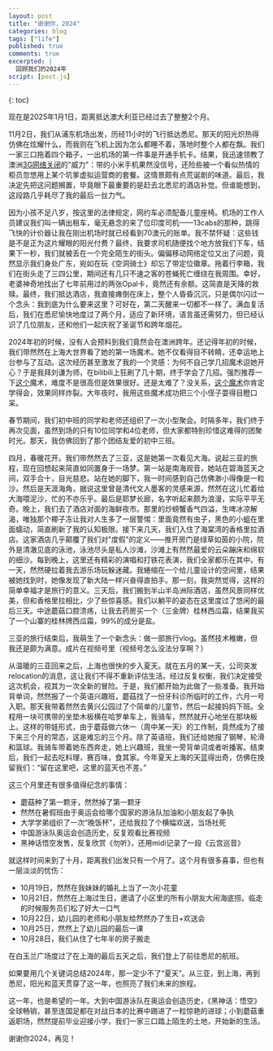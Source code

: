 ```yaml
---
layout: post
title: "谢谢你，2024"
categories: blog
tags: ["life"]
published: true
comments: true
excerpted: |
  回顾我们的2024年
script: [post.js]
---
```

{: toc}

现在是2025年1月1日，距离抵达澳大利亚已经过去了整整2个月。

11月2日，我们从浦东机场出发，历经11小时的飞行抵达悉尼。那天的阳光炽热得仿佛在炫耀什么，而我则在飞机上因为怎么都睡不着，落地时整个人都在飘。我们一家三口拖着四个箱子，一出机场的第一件事是开通手机卡。结果，我迅速领教了澳洲[3G网络关闭](https://www.reddit.com/r/Xiaomi/comments/1de2d0z/3g_telstra_shutdown_xiaomi_phones_australia)的"威力"：带的小米手机果然没信号，还险些被一个看似热情的柜员忽悠用上某个坑爹虚拟运营商的套餐。这情景颇有点荒诞剧的味道。最后，我决定先把这问题搁置，毕竟眼下最重要的是赶去北悉尼的酒店补觉。但谁能想到，这段路几乎耗尽了我的最后一丝力气。

因为小孩不足八岁，按这里的法律规定，网约车必须配备儿童座椅。机场的工作人员建议我们叫一辆出租车，毫无悬念的来了位印度司机——13cabs的那种，跳得飞快的计价器让我在刚出机场时就已经看到70澳元的账单。我不禁怀疑：这些钱是不是正为这片耀眼的阳光付费？最终，我要求司机随便找个地方放我们下车，结果下一秒，我们就被丢在一个完全陌生的街头。偏偏移动网络定位又出了问题，竟然显示我们身处广东，宛如在玩《空洞骑士》却忘了带定位徽章。拖着行李箱，我们在街头走了三四公里，期间还有几只不速之客的苍蝇死亡缠绕在我周围。幸好，老婆神奇地找出了七年前用过的两张Opal卡，竟然还有余额。这简直是天降的救赎。最终，我们抵达酒店，我直接瘫倒在床上，整个人昏昏沉沉，只是偶尔闪过一个念头：我到底为什么要来这里？可好在，第二天醒来一切都不一样了。满血复活后，我们在悉尼愉快地度过了两个月，适应了新环境，语言虽还需努力，但已经认识了几位朋友，还和他们一起庆祝了圣诞节和跨年烟花。

2024年初的时候，没有人会预料到我们竟然会在澳洲跨年。还记得年初的时候，我们带然然在上海大世界看了她的第一场魔术。她不仅看得目不转睛，还幸运地上台参与了互动。这次经历甚至激发了我的一个灵感：为何不自己学几招魔术逗她开心？于是我拜刘谦为师，在bilibili上狂刷了几十期，终于学会了几招。强烈推荐一下[这个](https://www.bilibili.com/video/BV1xh4y1Z7vv/?spm_id_from=333.999.0.0)魔术，难度不是很高但是效果很好。还是太难了？没关系，[这个魔术](https://www.bilibili.com/video/BV1kf4y197FT?spm_id_from=333.788.videopod.sections&vd_source=9eee04a3d4aa3a31ebfd9b5b84003578)你肯定学得会，效果同样炸裂。大年夜时，我用这些魔术成功把三个小侄子耍得目瞪口呆。

春节期间，我们初中班的同学和老师还组织了一次小型聚会。时隔多年，我们终于再次见面，虽然到场的只有10位同学和4位老师，但大家都特别珍惜这难得的团聚时光。那天，我仿佛回到了那个团结友爱的初中三班。

四月，春暖花开。我们带然然去了三亚，这是她第一次看见大海。说起三亚的旅程，现在回想起来简直如同置身于一场梦。第一站是南海观音，她站在碧海蓝天之间，双手合十，目光慈悲。站在她的脚下，我一时间感到自己仿佛渺小得像是一粒沙。然后是天涯海角，据说这里曾是清代文人墨客的灵感来源，然然在这儿忙着给大海喂泥沙，忙的不亦乐乎。最后是耶梦长廊，名字听起来颇为浪漫，实际平平无奇。晚上，我们去了酒店对面的海鲜夜市。那里的炒螃蟹香气四溢，生啤冰凉解渴，唯独那个椰子冻让我对人生多了一层警惕：里面竟然有虫子，黑色的小蛆在里面蠕动，简直刷新了我的认知极限。接下来几天，我们入住了海棠湾的香格里拉酒店。这家酒店几乎颠覆了我们对"度假"的定义——推开房门是绿草如茵的小院，院外是清澈见底的泳池，泳池尽头是私人沙滩，沙滩上有然然最爱的云朵蹦床和绵软的细沙。每到晚上，这里还有精彩的演唱和打铁花表演，我们全家都乐在其中。有一天，然然硬拉着我去游乐场玩躲迷藏。我蜷缩在一个给儿童设计的空间里，结果被她找到时，她像发现了新大陆一样兴奋得直拍手。那一刻，我突然觉得，这样的简单幸福才是旅行的意义。三天后，我们搬到半山半岛洲际酒店，虽然风景同样优美，但和香格里拉相比，少了些惊喜感。我们以躺平的姿态在这里度过了悠闲的最后三天。中途蘑菇口腔溃疡，让我去药房买一个（三金牌）桂林西瓜霜，结果我买了一个山寨的桂林牌西瓜霜，99%的成分是盐。

三亚的旅行结束后，我萌生了一个新念头：做一部旅行vlog。虽然技术稚嫩，但我还是颇为满意。成片在视频号里（视频号怎么没法分享啊？）

从温暖的三亚回来之后，上海也很快的步入夏天。就在五月的某一天，公司突发relocation的消息，这让我们不得不重新评估生活。经过反复权衡，我们决定接受这次机会，视其为一次全新的冒险。于是，我们都开始为此做了一些准备。我开始背单词，然然报了一个英语兴趣班，蘑菇找了一份牙科诊所临时的工作，六月一号入职。那天我带着然然去黄兴公园过了个简单的儿童节，然后一起接妈妈下班。全程用一块可携带的坐垫木板横在哈罗单车上，我骑车，然然就开心地坐在那块板上。这样的带娃形式，由于蘑菇做六休一（周中某一天）的工作制，竟然成为了接下来三个月的常态，这是难忘的三个月。除了英语班，我们还给她报了钢琴，轮滑和篮球。我骑车带着她东西奔走，她上兴趣班，我坐一旁背单词或者听播客。结束后，我们一起去吃料理，赛百味，食其家。今年夏天上海的天蓝得出奇，仿佛在挽留我们：“留在这里吧，这里的蓝天也不差。”

这三个月里还有很多值得纪念的事情：

- 蘑菇种了第一颗牙，然然掉了第一颗牙
- 然然在暑假班由于奥运会给哪个国家的游泳队加油和小朋友起了争执
- 大学学弟组织了一次“晚饭杯”，还给我拉了个横幅欢送，当场社死
- 中国游泳队奥运会创造历史，反复观看比赛视频
- 黑神话悟空发售，反复欣赏《勿听》，还用midi记录了一段《云宫巡音》

就这样时间来到了十月，距离我们出发只有一个月了。这个月有很多喜事，但也有一层淡淡的忧伤：
- 10月19日，然然在我妹妹的婚礼上当了一次小花童
- 10月21日，然然在上海过生日，邀请了小区里的所有小朋友大闹海底捞。临走的时候服务员们松了好大一口气
- 10月22日，幼儿园的老师和小朋友给然然办了生日+欢送会
- 10月25日，然然上了幼儿园的最后一课
- 10月28日，我们从住了七年半的房子搬走

在白玉兰广场度过了在上海的最后五天之后，我们登上了前往悉尼的航班。

如果要用几个关键词总结2024年，那一定少不了“夏天”。从三亚，到上海，再到悉尼，阳光和蓝天贯穿了这一年，也照亮了我们未来的旅程。

这一年，也是希望的一年。大到中国游泳队在奥运会创造历史，《黑神话：悟空》全球畅销，甚至连国足都在对战日本的比赛中踢进了一粒惊艳的进球；小到蘑菇重返职场，然然提前毕业迎接小学，我们一家三口踏上陌生的土地，开始新的生活。

谢谢你2024，再见！
